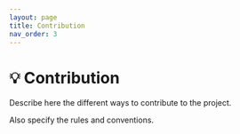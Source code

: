 ```yaml
---
layout: page
title: Contribution
nav_order: 3
---
```


# 💡 Contribution

Describe here the different ways to contribute to the project.

Also specify the rules and conventions.
